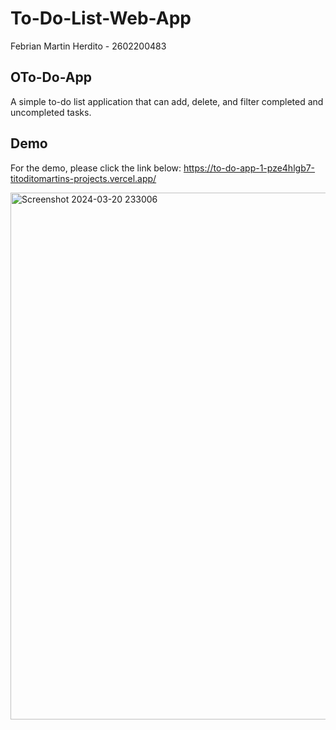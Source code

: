 
# To-Do-List-Web-App

Febrian Martin Herdito - 2602200483

## OTo-Do-App
A simple to-do list application that can add, delete, and filter completed and uncompleted tasks.

## Demo
For the demo, please click the link below:
https://to-do-app-1-pze4hlgb7-titoditomartins-projects.vercel.app/

<img width="843" alt="Screenshot 2024-03-20 233006" src="https://github.com/titoditomartin/To-Do-App/assets/114073725/9368099d-a4f1-4056-b96a-90a77ac49a09">


